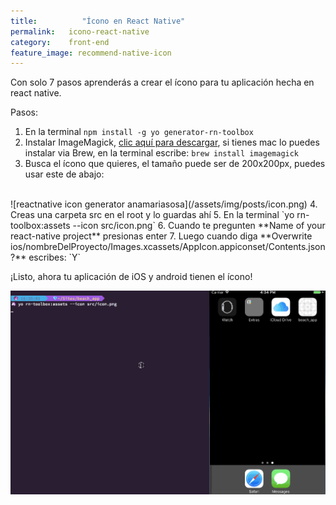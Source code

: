 ```yaml
---
title:  		"Ícono en React Native"
permalink: 	 icono-react-native
category:    front-end
feature_image: recommend-native-icon
---
```


Con solo 7 pasos aprenderás a crear el ícono para tu aplicación hecha en react native.

Pasos:
1. En la terminal `npm install -g yo generator-rn-toolbox`
2. Instalar ImageMagick, [clic aquí para descargar](http://www.imagemagick.org/script/download.php), si tienes mac lo puedes instalar via Brew, en la terminal escribe: `brew install imagemagick`
3. Busca el ícono que quieres, el tamaño puede ser de 200x200px, puedes usar este de abajo:
<br>
![reactnative icon generator anamariasosa](/assets/img/posts/icon.png)
4. Creas una carpeta src en el root y lo guardas ahí
5. En la terminal `yo rn-toolbox:assets --icon src/icon.png`
6. Cuando te pregunten **Name of your react-native project** presionas enter
7. Luego cuando diga **Overwrite ios/nombreDelProyecto/Images.xcassets/AppIcon.appiconset/Contents.json?** escribes: `Y`

¡Listo, ahora tu aplicación de iOS y android tienen el ícono!

![reactnative icon generator anamariasosa](/assets/img/posts/iconReactNative.gif)
